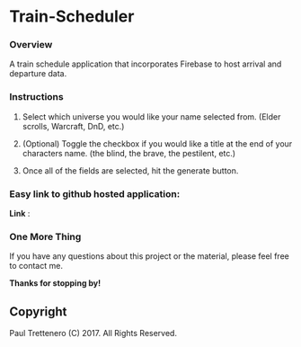 
# Train-Scheduler

### Overview

A train schedule application that incorporates Firebase to host arrival and departure data.


### Instructions

1. Select which universe you would like your name selected from. (Elder scrolls, Warcraft, DnD, etc.)

2. (Optional) Toggle the checkbox if you would like a title at the end of your characters name. (the blind, the brave, the pestilent, etc.)

3. Once all of the fields are selected, hit the generate button.


### Easy link to github hosted application:
**Link** :


### One More Thing

If you have any questions about this project or the material, please feel free to contact me.

**Thanks for stopping by!**

## Copyright

Paul Trettenero (C) 2017. All Rights Reserved.
